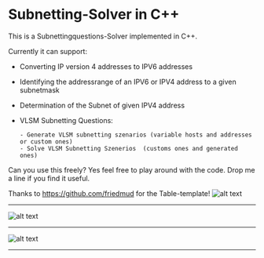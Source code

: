 # Subnetting-Solver in C++


This is a Subnettingquestions-Solver implemented in C++.

Currently it can support:

- Converting IP version 4 addresses to IPV6 addresses
- Identifying the addressrange of an IPV6 or IPV4 address to a given subnetmask
- Determination of the Subnet of given IPV4 address
- VLSM Subnetting Questions:
      
      - Generate VLSM subnetting szenarios (variable hosts and addresses or custom ones)
      - Solve VLSM Subnetting Szenerios  (customs ones and generated ones)
       

Can you use this freely? 
Yes feel free to play around with the code. Drop me a line if you find it useful.



Thanks to https://github.com/friedmud for the Table-template!
![alt text](https://github.com/Nilusche/Subnetting-Solver/blob/master/VLSM.png?raw=true)


---------------------------------------------------------------------------------------


![alt text](https://github.com/Nilusche/Subnetting-Solver/blob/master/VLSM2.png?raw=true)


---------------------------------------------------------------------------------------


![alt text](https://github.com/Nilusche/Subnetting-Solver/blob/master/Sub.png?raw=true)


---------------------------------------------------------------------------------------


